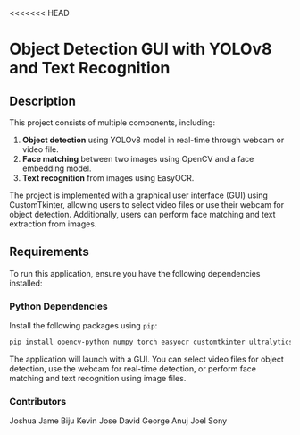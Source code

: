 <<<<<<< HEAD
# Object Detection GUI with YOLOv8 and Text Recognition

## Description
This project consists of multiple components, including:
1. **Object detection** using YOLOv8 model in real-time through webcam or video file.
2. **Face matching** between two images using OpenCV and a face embedding model.
3. **Text recognition** from images using EasyOCR.

The project is implemented with a graphical user interface (GUI) using CustomTkinter, allowing users to select video files or use their webcam for object detection. Additionally, users can perform face matching and text extraction from images.

## Requirements
To run this application, ensure you have the following dependencies installed:

### Python Dependencies
Install the following packages using `pip`:
```bash
pip install opencv-python numpy torch easyocr customtkinter ultralytics
```

The application will launch with a GUI. You can select video files for object detection, use the webcam for real-time detection, or perform face matching and text recognition using image files.

### Contributors
Joshua Jame Biju
Kevin Jose
David George Anuj
Joel Sony

